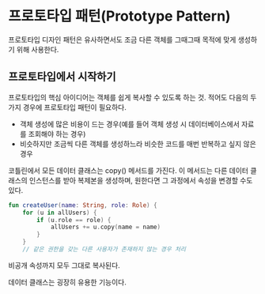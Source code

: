 # 프로토타입 패턴(Prototype Pattern)

프로토타입 디자인 패턴은 유사하면서도 조금 다른 객체를 그때그때 목적에 맞게 생성하기 위해 사용한다.

## 프로토타입에서 시작하기

프로토타입의 핵심 아이디어는 객체를 쉽게 복사할 수 있도록 하는 것. 적어도 다음의 두 가지 경우에 프로토타입 패턴이 필요하다.

- 객체 생성에 많은 비용이 드는 경우(예를 들어 객체 생성 시 데이터베이스에서 자료를 조회해야 하는 경우)
- 비슷하지만 조금씩 다른 객체를 생성하느라 비슷한 코드를 매번 반복하고 싶지 않은 경우

코틀린에서 모든 데이터 클래스는 copy() 메서드를 가진다. 이 메서드는 다른 데이터 클래스의 인스턴스를 받아 복제본을 생성하며, 원한다면 그 과정에서 속성을 변경할 수도 있다.

```kotlin
fun createUser(name: String, role: Role) {
    for (u in allUsers) {
        if (u.role == role) {
            allUsers += u.copy(name = name)
        }
    }
    // 같은 권한을 갖는 다른 사용자가 존재하지 않는 경우 처리
```

비공개 속성까지 모두 그대로 복사된다.

데이터 클래스는 굉장히 유용한 기능이다.
